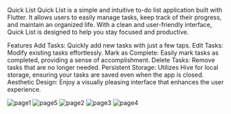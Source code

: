 Quick List
Quick List is a simple and intuitive to-do list application built with Flutter. It allows users to easily manage tasks, keep track of their progress, and maintain an organized life. With a clean and user-friendly interface, Quick List is designed to help you stay focused and productive.

Features
Add Tasks: Quickly add new tasks with just a few taps.
Edit Tasks: Modify existing tasks effortlessly.
Mark as Complete: Easily mark tasks as completed, providing a sense of accomplishment.
Delete Tasks: Remove tasks that are no longer needed.
Persistent Storage: Utilizes Hive for local storage, ensuring your tasks are saved even when the app is closed.
Aesthetic Design: Enjoy a visually pleasing interface that enhances the user experience.

![page1](https://github.com/user-attachments/assets/d25c3590-b84f-4671-a5be-cec29f7f2c54) ![page5](https://github.com/user-attachments/assets/0dd827bb-dd67-47f1-9de8-e0cbe991e9bb)
![page2](https://github.com/user-attachments/assets/68bccc00-8a76-4c53-9853-57b701e3cef0)
![page3](https://github.com/user-attachments/assets/b748a06d-5507-410c-b3a8-fb86d8cfce5f)
![page4](https://github.com/user-attachments/assets/b6580bc2-f109-471b-b695-e4d9568dc41f)

